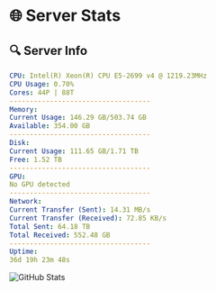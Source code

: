 # 🌐 Server Stats
## 🔍 Server Info
```yaml
CPU: Intel(R) Xeon(R) CPU E5-2699 v4 @ 1219.23MHz
CPU Usage: 0.70%
Cores: 44P | 88T
-----------------------------------
Memory:
Current Usage: 146.29 GB/503.74 GB
Available: 354.00 GB
-----------------------------------
Disk:
Current Usage: 111.65 GB/1.71 TB
Free: 1.52 TB
-----------------------------------
GPU:
No GPU detected
-----------------------------------
Network:
Current Transfer (Sent): 14.31 MB/s
Current Transfer (Received): 72.85 KB/s
Total Sent: 64.18 TB
Total Received: 552.48 GB
-----------------------------------
Uptime:
36d 19h 23m 48s
```
![GitHub Stats](https://img.shields.io/badge/Updated-2025-04-13_16:46:37-blue)